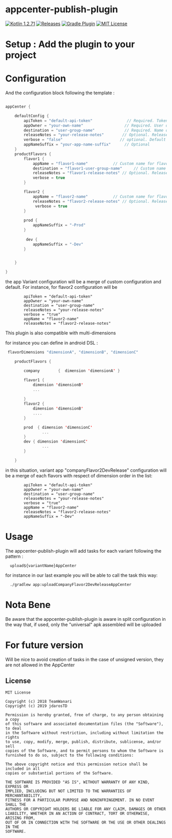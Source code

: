 # appcenter-publish-plugin

[![Kotlin 1.2.71](https://img.shields.io/badge/Kotlin-1.2.71-blue.svg)](http://kotlinlang.org)
[![Releases](https://img.shields.io/github/release/TeamWanari/appcenter-publish-plugin.svg)](https://github.com/TeamWanari/appcenter-publish-plugin/releases)
[![Gradle Plugin](https://img.shields.io/maven-metadata/v/https/plugins.gradle.org/m2/gradle/plugin/appcenter-publish-plugin/plugin/maven-metadata.xml.svg?label=Gradle%20Plugin&style=flat)](https://plugins.gradle.org/plugin/com.ins.gradle.plugin.android.appcenter-publish-plugin)
[![MIT License](https://img.shields.io/badge/license-MIT-green.svg)](https://github.com/jdarosTD/appcenter-publish-plugin/blob/master/LICENSE)

# Setup : Add the plugin to your project 

# Configuration




And the configuration block following the template :
```kotlin

appCenter {

    defaultConfig {
        apiToken = "default-api-token"               // Required. Token generated on your AppCenter account
        appOwner = "your-own-name"                  // Required. User or Organization name who owns the App on AppCenter
        destination = "user-group-name"             // Required. Name of the Test Group on AppCenter
        releaseNotes = "your-release-notes"        // Optional. Release notes...
        verbose = "false"                         // optional. Default is false
        appNameSuffix = "your-app-name-suffix"      // Optional 
    }
    productFlavors {
        flavor1 {
            appName = "flavor1-name"           // Custom name for flavor 1 app (optional)
            destination = "flavor1-user-group-name"     // Custom name for flavor 1 group of users (optional)
            releaseNotes = "flavor1-release-notes" // Optional. Release notes for flavor1
            verbose = true
        }

        flavor2 {
            appName = "flavor2-name"           // Custom name for flavor 2 app (optional)
            releaseNotes = "flavor2-release-notes" // Optional. Release notes for flavor2
             verbose = true
        }
        
        prod {
            appNameSuffix = "-Prod"
        }
        
         dev {
            appNameSuffix = "-Dev"
        }


    }

}
```

the app Variant configuration will be a merge of custom configuration and default.
For instance, for flavor2 configuration will be

```
        apiToken = "default-api-token"               
        appOwner = "your-own-name"                  
        destination = "user-group-name"             
        releaseNotes = "your-release-notes"       
        verbose = "true"                     
        appName = "flavor2-name"    
        releaseNotes = "flavor2-release-notes" 

```


This plugin is also compatible with multi-dimensions

for instance you can define in android DSL : 

```kotlin
 flavorDimensions "dimensionA", "dimensionB", "dimensionC"

    productFlavors {

        company        {  dimension 'dimensionA' }

        flavor1 {
            dimension 'dimensionB'
            ...
          
        }
        flavor2 {
            dimension 'dimensionB'
            ....
        }

        prod  { dimension 'dimensionC' 
                ...
        }
        dev { dimension 'dimensionC'
                ...
        }

    }

```

in this situation, variant app "companyFlavor2DevRelease" configuration will be a merge of each flavors with respect of dimension order in the list: 

```
        apiToken = "default-api-token"               
        appOwner = "your-own-name"                  
        destination = "user-group-name"             
        releaseNotes = "your-release-notes"       
        verbose = "true"                     
        appName = "flavor2-name"    
        releaseNotes = "flavor2-release-notes" 
        appNameSuffix = "-Dev"

```

# Usage

The appcenter-publish-plugin will add tasks for each variant following the pattern : 

```
  upload${variantName}AppCenter
```

for instance in our last example you will be able to call the task this way: 

```
  ./gradlew app:uploadCompanyFlavor2DevReleaseAppCenter
```

# Nota Bene

Be aware that the appcenter-publish-plugin is aware in split configuration in the way that, if used, only the "universal" apk assembled will be uploaded

# For future version

Will be nice to avoid creation of tasks in the case of unsigned version, they are not allowed in the AppCenter

License
-------
```
MIT License

Copyright (c) 2018 TeamWanari
Copyright (c) 2019 jdarosTD

Permission is hereby granted, free of charge, to any person obtaining a copy
of this software and associated documentation files (the "Software"), to deal
in the Software without restriction, including without limitation the rights
to use, copy, modify, merge, publish, distribute, sublicense, and/or sell
copies of the Software, and to permit persons to whom the Software is
furnished to do so, subject to the following conditions:

The above copyright notice and this permission notice shall be included in all
copies or substantial portions of the Software.

THE SOFTWARE IS PROVIDED "AS IS", WITHOUT WARRANTY OF ANY KIND, EXPRESS OR
IMPLIED, INCLUDING BUT NOT LIMITED TO THE WARRANTIES OF MERCHANTABILITY,
FITNESS FOR A PARTICULAR PURPOSE AND NONINFRINGEMENT. IN NO EVENT SHALL THE
AUTHORS OR COPYRIGHT HOLDERS BE LIABLE FOR ANY CLAIM, DAMAGES OR OTHER
LIABILITY, WHETHER IN AN ACTION OF CONTRACT, TORT OR OTHERWISE, ARISING FROM,
OUT OF OR IN CONNECTION WITH THE SOFTWARE OR THE USE OR OTHER DEALINGS IN THE
SOFTWARE.
```
